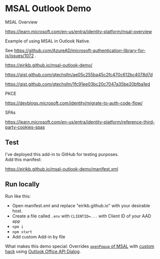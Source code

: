 # MSAL Outlook Demo

MSAL Overview

https://learn.microsoft.com/en-us/entra/identity-platform/msal-overview

Example of using MSAL in Outlook Native.

See https://github.com/AzureAD/microsoft-authentication-library-for-js/issues/1072 .

https://eirikb.github.io/msal-outlook-demo/

https://gist.github.com/gtechsltn/ae05c255ba45c2fc470c612bc4078d7d

https://gist.github.com/gtechsltn/1fc91ee03bc20c7047a35be20bfba1ed

PKCE

https://devblogs.microsoft.com/identity/migrate-to-auth-code-flow/

SPAs

https://learn.microsoft.com/en-us/entra/identity-platform/reference-third-party-cookies-spas

## Test 

I've deployed this add-in to GitHub for testing purposes.  
Add this manifest:

https://eirikb.github.io/msal-outlook-demo/manifest.xml


## Run locally

Run like this:
  * Open manifest.xml and replace "eirikb.github.io" with your desirable host. 
  * Create a file called `.env` with `CLIENTID=...` with Client ID of your AAD app
  * `npm i`
  * `npm start`
  * Add custom Add-in by file
  
  
What makes this demo special:
Overrides [`openPopup` of MSAL](https://github.com/AzureAD/microsoft-authentication-library-for-js/blob/e3f4081/lib/msal-core/src/UserAgentApplication.ts#L738-L770) with [custom hack](https://github.com/eirikb/msal-outlook-demo/blob/2a034bc/app.js#L62-L77) using [Outlook Office API Dialog](https://docs.microsoft.com/en-us/javascript/api/office/office.dialogoptions).  
